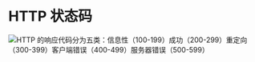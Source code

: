 # HTTP 状态码

![](images/http-status-code.jpg)HTTP 的响应代码分为五类：信息性（100-199）成功（200-299）重定向（300-399）客户端错误（400-499）服务器错误（500-599）